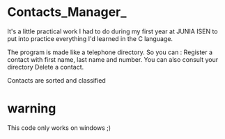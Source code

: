 # Contacts_Manager_
It's a little practical work I had to do during my first year at JUNIA ISEN to put into practice everything I'd learned in the C language.

The program is made like a telephone directory.
So you can :
Register a contact with first name, last name and number.
You can also consult your directory
Delete a contact.

Contacts are sorted and classified
# warning
This code only works on windows ;)

